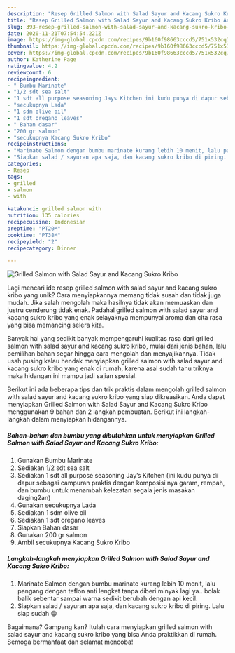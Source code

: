 ```yaml
---
description: "Resep Grilled Salmon with Salad Sayur and Kacang Sukro Kribo Anti Gagal"
title: "Resep Grilled Salmon with Salad Sayur and Kacang Sukro Kribo Anti Gagal"
slug: 393-resep-grilled-salmon-with-salad-sayur-and-kacang-sukro-kribo-anti-gagal
date: 2020-11-21T07:54:54.221Z
image: https://img-global.cpcdn.com/recipes/9b160f98663cccd5/751x532cq70/grilled-salmon-with-salad-sayur-and-kacang-sukro-kribo-foto-resep-utama.jpg
thumbnail: https://img-global.cpcdn.com/recipes/9b160f98663cccd5/751x532cq70/grilled-salmon-with-salad-sayur-and-kacang-sukro-kribo-foto-resep-utama.jpg
cover: https://img-global.cpcdn.com/recipes/9b160f98663cccd5/751x532cq70/grilled-salmon-with-salad-sayur-and-kacang-sukro-kribo-foto-resep-utama.jpg
author: Katherine Page
ratingvalue: 4.2
reviewcount: 6
recipeingredient:
- " Bumbu Marinate"
- "1/2 sdt sea salt"
- "1 sdt all purpose seasoning Jays Kitchen ini kudu punya di dapur sebagai campuran praktis dengan komposisi nya garam rempah dan bumbu untuk menambah kelezatan segala jenis masakan daging2an"
- "secukupnya Lada"
- "1 sdm olive oil"
- "1 sdt oregano leaves"
- " Bahan dasar"
- "200 gr salmon"
- "secukupnya Kacang Sukro Kribo"
recipeinstructions:
- "Marinate Salmon dengan bumbu marinate kurang lebih 10 menit, lalu pangang dengan teflon anti lengket tanpa diberi minyak lagi ya.. bolak balik sebentar sampai warna sedikit berubah dengan api kecil."
- "Siapkan salad / sayuran apa saja, dan kacang sukro kribo di piring. Lalu siap sudah 😁"
categories:
- Resep
tags:
- grilled
- salmon
- with

katakunci: grilled salmon with 
nutrition: 135 calories
recipecuisine: Indonesian
preptime: "PT20M"
cooktime: "PT38M"
recipeyield: "2"
recipecategory: Dinner

---
```



![Grilled Salmon with Salad Sayur and Kacang Sukro Kribo](https://img-global.cpcdn.com/recipes/9b160f98663cccd5/751x532cq70/grilled-salmon-with-salad-sayur-and-kacang-sukro-kribo-foto-resep-utama.jpg)

Lagi mencari ide resep grilled salmon with salad sayur and kacang sukro kribo yang unik? Cara menyiapkannya memang tidak susah dan tidak juga mudah. Jika salah mengolah maka hasilnya tidak akan memuaskan dan justru cenderung tidak enak. Padahal grilled salmon with salad sayur and kacang sukro kribo yang enak selayaknya mempunyai aroma dan cita rasa yang bisa memancing selera kita.



Banyak hal yang sedikit banyak mempengaruhi kualitas rasa dari grilled salmon with salad sayur and kacang sukro kribo, mulai dari jenis bahan, lalu pemilihan bahan segar hingga cara mengolah dan menyajikannya. Tidak usah pusing kalau hendak menyiapkan grilled salmon with salad sayur and kacang sukro kribo yang enak di rumah, karena asal sudah tahu triknya maka hidangan ini mampu jadi sajian spesial.


Berikut ini ada beberapa tips dan trik praktis dalam mengolah grilled salmon with salad sayur and kacang sukro kribo yang siap dikreasikan. Anda dapat menyiapkan Grilled Salmon with Salad Sayur and Kacang Sukro Kribo menggunakan 9 bahan dan 2 langkah pembuatan. Berikut ini langkah-langkah dalam menyiapkan hidangannya.

<!--inarticleads1-->

##### Bahan-bahan dan bumbu yang dibutuhkan untuk menyiapkan Grilled Salmon with Salad Sayur and Kacang Sukro Kribo:

1. Gunakan  Bumbu Marinate
1. Sediakan 1/2 sdt sea salt
1. Sediakan 1 sdt all purpose seasoning Jay’s Kitchen (ini kudu punya di dapur sebagai campuran praktis dengan komposisi nya garam, rempah, dan bumbu untuk menambah kelezatan segala jenis masakan daging2an)
1. Gunakan secukupnya Lada
1. Sediakan 1 sdm olive oil
1. Sediakan 1 sdt oregano leaves
1. Siapkan  Bahan dasar
1. Gunakan 200 gr salmon
1. Ambil secukupnya Kacang Sukro Kribo




<!--inarticleads2-->

##### Langkah-langkah menyiapkan Grilled Salmon with Salad Sayur and Kacang Sukro Kribo:

1. Marinate Salmon dengan bumbu marinate kurang lebih 10 menit, lalu pangang dengan teflon anti lengket tanpa diberi minyak lagi ya.. bolak balik sebentar sampai warna sedikit berubah dengan api kecil.
1. Siapkan salad / sayuran apa saja, dan kacang sukro kribo di piring. Lalu siap sudah 😁




Bagaimana? Gampang kan? Itulah cara menyiapkan grilled salmon with salad sayur and kacang sukro kribo yang bisa Anda praktikkan di rumah. Semoga bermanfaat dan selamat mencoba!
